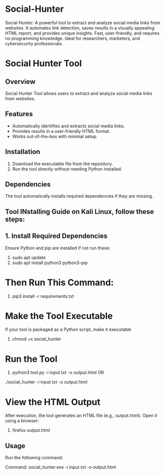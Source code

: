 # Social-Hunter
Social Hunter: A powerful tool to extract and analyze social media links from websites. It automates link detection, saves results in a visually appealing HTML report, and provides unique insights. Fast, user-friendly, and requires no programming knowledge. Ideal for researchers, marketers, and cybersecurity professionals.


# Social Hunter Tool

## Overview
Social Hunter Tool allows users to extract and analyze social media links from websites.

## Features
- Automatically identifies and extracts social media links.
- Provides results in a user-friendly HTML format.
- Works out-of-the-box with minimal setup.

## Installation
1. Download the executable file from the repository.
2. Run the tool directly without needing Python installed.

## Dependencies
The tool automatically installs required dependencies if they are missing.

## Tool INstalling Guide on Kali Linux, follow these steps:

## 1. Install Required Dependencies
Ensure Python and pip are installed if not run these:

1. sudo apt update
2. sudo apt install python3 python3-pip

# Then Run This Command: 

1. pip3 install -r requirements.txt

# Make the Tool Executable
If your tool is packaged as a Python script, make it executable

1. chmod +x social_hunter
   

# Run the Tool

1. python3 tool.py -i input.txt -o output.html
                       OR

./social_hunter -i input.txt -o output.html

# View the HTML Output
After execution, the tool generates an HTML file (e.g., output.html). Open it using a browser:

1. firefox output.html

## Usage
Run the following command:

Command: social_hunter.exe -i input.txt -o output.html




